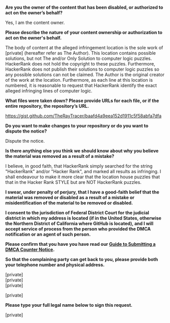 **Are you the owner of the content that has been disabled, or authorized to act on the owner’s behalf?**

Yes, I am the content owner.

**Please describe the nature of your content ownership or authorization to act on the owner's behalf.**

The body of content at the alleged infringement location is the sole work of [private] (hereafter refer as The Author). This location contains possible solutions, but not The and/or Only Solution to computer logic puzzles. HackerRank does not hold the copyright to these puzzles. Furthermore, HackerRank does not publish their solutions to computer logic puzzles so any possible solutions can not be claimed. The Author is the original creator of the work at the location. Furthermore, as each line at this location is numbered, it is reasonable to request that HackerRank identify the exact alleged infringing lines of computer logic.

**What files were taken down? Please provide URLs for each file, or if the entire repository, the repository’s URL.**

https://gist.github.com/TheRayTracer/baafd4a9eea152d1911c5f58abfa7dfa

**Do you want to make changes to your repository or do you want to dispute the notice?**

Dispute the notice.

**Is there anything else you think we should know about why you believe the material was removed as a result of a mistake?**

I believe, in good faith, that HackerRank simply searched for the string "HackerRank" and/or "Hacker Rank", and marked all results as infringing. I shall endeavour to make it more clear that the location house puzzles that that in the Hacker Rank STYLE but are NOT HackerRank puzzles.

**I swear, under penalty of perjury, that I have a good-faith belief that the material was removed or disabled as a result of a mistake or misidentification of the material to be removed or disabled.**

**I consent to the jurisdiction of Federal District Court for the judicial district in which my address is located (if in the United States, otherwise the Northern District of California where GitHub is located), and I will accept service of process from the person who provided the DMCA notification or an agent of such person.**

**Please confirm that you have you have read our <a href="https://docs.github.com/articles/guide-to-submitting-a-dmca-counter-notice">Guide to Submitting a DMCA Counter Notice</a>.**

**So that the complaining party can get back to you, please provide both your telephone number and physical address.**

[private]  
[private]  
[private]

[private]

**Please type your full legal name below to sign this request.**

[private]

